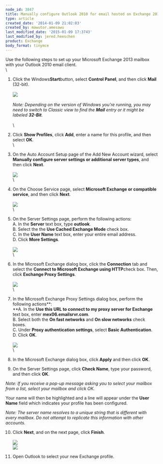 ```yaml
---
node_id: 3847
title: Manually configure Outlook 2010 for email hosted on Exchange 2013
type: article
created_date: '2014-01-09 21:02:03'
created_by: mawutor.amesawu
last_modified_date: '2015-01-09 17:3743'
last_modified_by: jered.heeschen
product: Exchange
body_format: tinymce
---
```


Use the following steps to set up your Microsoft Exchange 2013 mailbox
with your Outlook 2010 email client.\
 \
 1. Click the Windows**Start**button, select **Control Panel**, and then
click **Mail** (32-bit).\
 \
 ![](/knowledge_center/sites/default/files/field/image/Step1.png)\
 \
 *Note: Depending on the version of Windows you're running, you may need
to switch to Classic view to find the **Mail** entry or it might be
labeled **32-Bit**.*\
 \
 \
 2. Click **Show Profiles**, click **Add**, enter a name for this
profile, and then select **OK**.\
 \
 3. On the Auto Account Setup page of the Add New Account wizard, select
**Manually configure server settings or additional server types**, and
then click **Next**.\
 \
 ![](/knowledge_center/sites/default/files/field/image/Step2.png)\
 \
 4. On the Choose Service page, select **Microsoft Exchange or
compatible service**, and then click **Next**.\
 \
 ![](/knowledge_center/sites/default/files/field/image/Step3.png)\
 \
 5. On the Server Settings page, perform the following actions:\
      A. In the **Server** text box, type **outlook**.\
      B. Select the  the **Use Cached Exchange Mode** check box.\
      C. In the **User Name** text box, enter your entire email
address.\
      D. Click **More Settings**.\
 \
 ![](/knowledge_center/sites/default/files/field/image/Step4.png)\
 \
 6. In the Microsoft Exchange dialog box, click the **Connection** tab
and select the **Connect to Microsoft Exchange using HTTP**check box.
Then, click **Exchange Proxy Settings**.\
 \
 ![](/knowledge_center/sites/default/files/field/image/Step5.png)\
 \
 7. In the Microsoft Exchange Proxy Settings dialog box, perform the
following actions**:\
     **A. In the **Use this URL to connect to my proxy server for
Exchange** text box, enter **mex06.emailsrvr.com**.\
      B. Select both the **On fast networks** and **On slow networks**
check boxes.\
      C. Under **Proxy authentication settings**, select **Basic
Authentication**.\
      D. Click **OK**.\
 \
 ![](/knowledge_center/sites/default/files/field/image/Step6.png)\
 \
 8. In the Microsoft Exchange dialog box, click **Apply** and then click
**OK**.

9. On the Server Settings page, click **Check Name**, type your
password, and then click **OK**.

*Note: If you receive a pop-up message asking you to select your mailbox
from a list, select your mailbox and click OK.*

Your name will then be highlighted and a line will appear under the
**User Name**  field which indicates your profile has been configured.

*Note: The server name resolves to a unique string that is different
with every mailbox. Do not attempt to replicate this information with
other accounts.*

10. Click **Next**, and on the next page, click **Finish**.\
 \
 ![](/knowledge_center/sites/default/files/field/image/Step7.png)\
 ![](/knowledge_center/sites/default/files/field/image/Step8.png)

11. Open Outlook to select your new Exchange profile.

